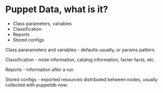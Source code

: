# Puppet Data, what is it?

* Class parameters, variables
* Classification
* Reports
* Stored configs

<aside class="notes">
Class pararameters and variables - defaults usually, or params pattern.
<p />
Classification - node information, catalog information, facter facts, etc.
<p />
Reports - information after a run
<p />
Stored configs - exported resources distributed between nodes, usually collected with puppetdb now.
</aside>


